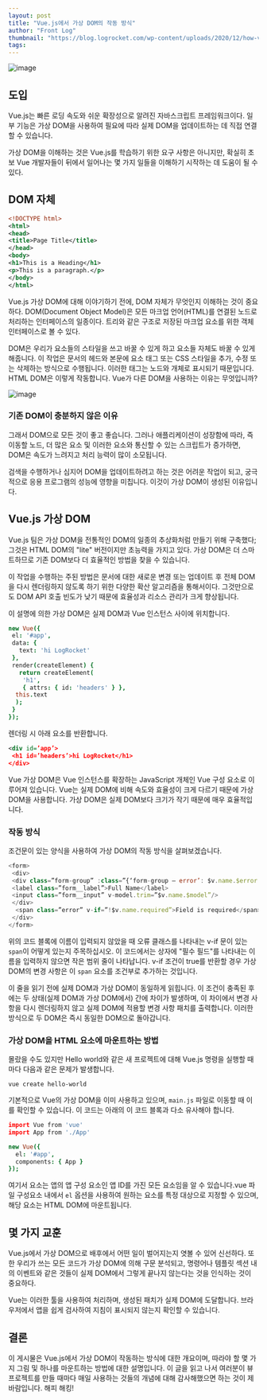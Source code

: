 ```yaml
---
layout: post
title: "Vue.js에서 가상 DOM의 작동 방식"
author: "Front Log"
thumbnail: "https://blog.logrocket.com/wp-content/uploads/2020/12/how-virtual-dom-works-vue-js.png"
tags: 
---
```



![image](https://i0.wp.com/blog.logrocket.com/wp-content/uploads/2020/12/how-virtual-dom-works-vue-js.png?fit=730%2C487&ssl=1)

## 도입

Vue.js는 빠른 로딩 속도와 쉬운 확장성으로 알려진 자바스크립트 프레임워크이다. 일부 기능은 가상 DOM을 사용하여 필요에 따라 실제 DOM을 업데이트하는 데 직접 연결할 수 있습니다.

가상 DOM을 이해하는 것은 Vue.js를 학습하기 위한 요구 사항은 아니지만, 확실히 초보 Vue 개발자들이 뒤에서 일어나는 몇 가지 일들을 이해하기 시작하는 데 도움이 될 수 있다.

## DOM 자체

```xml
<!DOCTYPE html>
<html>
<head>
<title>Page Title</title>
</head>
<body>
<h1>This is a Heading</h1>
<p>This is a paragraph.</p>
</body>
</html>
```

Vue.js 가상 DOM에 대해 이야기하기 전에, DOM 자체가 무엇인지 이해하는 것이 중요하다. DOM(Document Object Model)은 모든 마크업 언어(HTML)를 연결된 노드로 처리하는 인터페이스의 일종이다. 트리와 같은 구조로 저장된 마크업 요소를 위한 객체 인터페이스로 볼 수 있다.

DOM은 우리가 요소들의 스타일을 쓰고 바꿀 수 있게 하고 요소들 자체도 바꿀 수 있게 해줍니다. 이 작업은 문서의 헤드와 본문에 요소 태그 또는 CSS 스타일을 추가, 수정 또는 삭제하는 방식으로 수행됩니다. 이러한 태그는 노드와 개체로 표시되기 때문입니다. HTML DOM은 이렇게 작동합니다. Vue가 다른 DOM을 사용하는 이유는 무엇입니까?

![image](https://i0.wp.com/blog.logrocket.com/wp-content/uploads/2020/12/wireframe-html-dom.png?resize=730%2C464&ssl=1)

### 기존 DOM이 충분하지 않은 이유

그래서 DOM으로 모든 것이 좋고 좋습니다. 그러나 애플리케이션이 성장함에 따라, 즉 이동할 노드, 더 많은 요소 및 이러한 요소와 통신할 수 있는 스크립트가 증가하면, DOM은 속도가 느려지고 처리 능력이 많이 소모됩니다.

검색을 수행하거나 심지어 DOM을 업데이트하려고 하는 것은 어려운 작업이 되고, 궁극적으로 응용 프로그램의 성능에 영향을 미칩니다. 이것이 가상 DOM이 생성된 이유입니다.

## Vue.js 가상 DOM

Vue.js 팀은 가상 DOM을 전통적인 DOM의 일종의 추상화처럼 만들기 위해 구축했다; 그것은 HTML DOM의 "lite" 버전이지만 초능력을 가지고 있다. 가상 DOM은 더 스마트하므로 기존 DOM보다 더 효율적인 방법을 찾을 수 있습니다.

이 작업을 수행하는 주된 방법은 문서에 대한 새로운 변경 또는 업데이트 후 전체 DOM을 다시 렌더링하지 않도록 하기 위한 다양한 확산 알고리즘을 통해서이다. 그것만으로도 DOM API 호출 빈도가 낮기 때문에 효율성과 리소스 관리가 크게 향상됩니다.

이 설명에 의한 가상 DOM은 실제 DOM과 Vue 인스턴스 사이에 위치합니다.

```coffeescript
new Vue({
 el: '#app',
 data: {
   text: 'hi LogRocket'
 },
 render(createElement) {
   return createElement(
    'h1',
    { attrs: { id: 'headers' } },
  this.text
  );
 }
});
```

렌더링 시 아래 요소를 반환합니다.

```xml
<div id=’app’>
 <h1 id=’headers’>hi LogRocket</h1>
</div>
```

Vue 가상 DOM은 Vue 인스턴스를 확장하는 JavaScript 개체인 Vue 구성 요소로 이루어져 있습니다. Vue는 실제 DOM에 비해 속도와 효율성이 크게 다르기 때문에 가상 DOM을 사용합니다. 가상 DOM은 실제 DOM보다 크기가 작기 때문에 매우 효율적입니다.

### 작동 방식

조건문이 있는 양식을 사용하여 가상 DOM의 작동 방식을 살펴보겠습니다.

```js
<form>
 <div>
 <div class=”form-group” :class=”{‘form-group — error’: $v.name.$error }”>
 <label class=”form__label”>Full Name</label>
 <input class=”form__input” v-model.trim=”$v.name.$model”/>
 </div>
  <span class=”error” v-if=”!$v.name.required”>Field is required</span>
 </div>
</form>
```

위의 코드 블록에 이름이 입력되지 않았을 때 오류 클래스를 나타내는 v-if 문이 있는 `span`이 어떻게 있는지 주목하십시오. 이 코드에서는 상자에 "필수 필드"를 나타내는 이름을 입력하지 않으면 작은 범위 줄이 나타납니다. v-if 조건이 true를 반환할 경우 가상 DOM의 변경 사항은 이 `span` 요소를 조건부로 추가하는 것입니다.

이 줄을 읽기 전에 실제 DOM과 가상 DOM이 동일하게 읽힙니다. 이 조건이 충족된 후에는 두 상태(실제 DOM과 가상 DOM에서) 간에 차이가 발생하며, 이 차이에서 변경 사항을 다시 렌더링하지 않고 실제 DOM에 적용할 변경 사항 패치를 출력합니다. 이러한 방식으로 두 DOM은 즉시 동일한 DOM으로 돌아갑니다.

### 가상 DOM을 HTML 요소에 마운트하는 방법

몰랐을 수도 있지만 Hello world와 같은 새 프로젝트에 대해 Vue.js 명령을 실행할 때마다 다음과 같은 문제가 발생합니다.

```undefined
vue create hello-world
```

기본적으로 Vue의 가상 DOM을 이미 사용하고 있으며, `main.js` 파일로 이동할 때 이를 확인할 수 있습니다. 이 코드는 아래의 이 코드 블록과 다소 유사해야 합니다.

```coffeescript
import Vue from 'vue'
import App from './App'

new Vue({
  el: '#app',
  components: { App }
});
```

여기서 요소는 앱의 앱 구성 요소인 앱 ID를 가진 모든 요소임을 알 수 있습니다.vue 파일 구성요소 내에서 `el` 옵션을 사용하여 원하는 요소를 특정 대상으로 지정할 수 있으며, 해당 요소는 HTML DOM에 마운트됩니다.

## 몇 가지 교훈

Vue.js에서 가상 DOM으로 배후에서 어떤 일이 벌어지는지 엿볼 수 있어 신선하다. 또한 우리가 쓰는 모든 코드가 가상 DOM에 의해 구문 분석되고, 명령어나 템플릿 섹션 내의 이벤트와 같은 것들이 실제 DOM에서 그렇게 끝나지 않는다는 것을 인식하는 것이 중요하다.

Vue는 이러한 툴을 사용하여 처리하며, 생성된 패치가 실제 DOM에 도달합니다. 브라우저에서 앱을 쉽게 검사하여 지침이 표시되지 않는지 확인할 수 있습니다.

## 결론

이 게시물은 Vue.js에서 가상 DOM이 작동하는 방식에 대한 개요이며, 따라야 할 몇 가지 그림 및 하나를 마운트하는 방법에 대한 설명입니다. 이 글을 읽고 나서 여러분이 뷰 프로젝트를 만들 때마다 매일 사용하는 것들의 개념에 대해 감사해했으면 하는 것이 제 바람입니다. 해피 해킹!